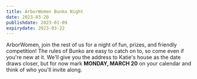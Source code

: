 ```yaml
---
title: ArborWomen Bunko Night
date: 2023-03-20
publishdate: 2023-01-09
expirydate: 2023-03-22
---
```


ArborWomen, join the rest of us for a night of fun, prizes, and friendly competition! The rules of Bunko are easy to
catch on to, so come even if you're new at it. We'll give you the address to Katie's house as the date draws closer, but
for now mark **MONDAY, MARCH 20** on your calendar and think of who you'll invite along.


